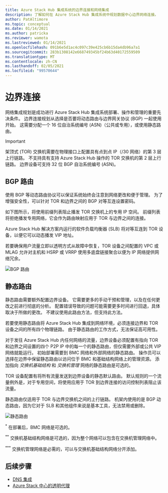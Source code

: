 ```yaml
---
title: Azure Stack Hub 集成系统的边界连接和网络集成
description: 了解如何在 Azure Stack Hub 集成系统中规划数据中心边界网络连接。
author: PatAltimore
ms.topic: conceptual
ms.date: 01/14/2021
ms.author: patricka
ms.reviewer: wamota
ms.lastreviewed: 01/14/2021
ms.openlocfilehash: 091b6e5d1ac4c097c39e425cb6b15da4db96a7a1
ms.sourcegitcommit: 283b1308142e668749345bf24b63d40172559509
ms.translationtype: MT
ms.contentlocale: zh-CN
ms.lasthandoff: 02/05/2021
ms.locfileid: "99570644"
---
```

# <a name="border-connectivity"></a>边界连接 
网络集成规划是成功进行 Azure Stack Hub 集成系统部署、操作和管理的重要先决条件。 边界连接规划从选择是否要将动态路由与边界网关协议 (BGP) 一起使用开始。 这需要分配一个 16 位自治系统编号 (ASN)（公共或专用），或使用静态路由。

> [!IMPORTANT]
> 架顶式 (TOR) 交换机需要在物理接口上配置具有点到点 IP（/30 网络）的第 3 层上行链路。 不支持具有支持 Azure Stack Hub 操作的 TOR 交换机的第 2 层上行链路。 边界设备可支持 32 位 BGP 自治系统编号 (ASN)。

## <a name="bgp-routing"></a>BGP 路由
使用 BGP 等动态路由协议可以保证系统始终会注意到网络更改和便于管理。 为了增强安全性，可以针对 TOR 和边界之间的 BGP 对等互连设置密码。

如下图所示，将使用前缀列表阻止播发 TOR 交换机上的专用 IP 空间。 前缀列表将拒绝播发专用网络，它会作为路由映射应用于 TOR 与边界之间的连接。

Azure Stack Hub 解决方案内运行的软件负载均衡器 (SLB) 将对等互连到 TOR 设备，以便它可以动态播发 VIP 地址。

若要确保用户流量立即以透明方式从故障中恢复，TOR 设备之间配置的 VPC 或 MLAG 允许对主机和 HSRP 或 VRRP 使用多底盘链接聚合以便为 IP 网络提供网络冗余。

![BGP 路由](media/azure-stack-border-connectivity/bgp-routing.svg)

## <a name="static-routing"></a>静态路由
静态路由需要额外配置边界设备。 它需要更多的手动干预和管理，以及在任何更改之前进行彻底的分析。 配置错误导致的问题可能需要更多时间进行回退，具体取决于所做的更改。 不建议使用此路由方法，但支持此方法。

若要使用静态路由将 Azure Stack Hub 集成到网络环境，必须连接边界和 TOR 设备之间的所有四个物理链路。 由于静态路由的工作方式，无法保证高可用性。

对于发往 Azure Stack Hub 内任何网络的流量，边界设备必须配置有指向 TOR 和边界之间设置的四个 P2P IP 中的每一个的静态路由，但仅需要外部或公共 VIP 网络就能运行。 初始部署需要到 BMC 网络和外部网络的静态路由。 操作员可以选择在边界中保留静态路由以访问位于 BMC 和基础结构网络上的管理资源。 添加指向 *交换机基础结构* 和 *交换机管理* 网络的静态路由是可选的。

TOR 设备配置有将所有流量发送到边界设备的静态默认路由。 默认规则的一个流量例外是，对于专用空间，将使用应用于 TOR 到边界连接的访问控制列表阻止该流量。

静态路由仅适用于 TOR 与边界交换机之间的上行链路。 机架内使用的是 BGP 动态路由，因为它对于 SLB 和其他组件来说是基本工具，无法禁用或删除。

![静态路由](media/azure-stack-border-connectivity/static-routing.svg)

<sup>\*</sup> 在部署后，BMC 网络是可选的。

<sup>\*\*</sup> 交换机基础结构网络是可选的，因为整个网络可以包含在交换机管理网络中。

<sup>\*\*\*</sup> 交换机管理网络是必需的，可以与交换机基础结构网络分开添加。

## <a name="next-steps"></a>后续步骤

- [DNS 集成](azure-stack-integrate-dns.md)
- [Azure Stack 中心的透明代理](azure-stack-transparent-proxy.md)
